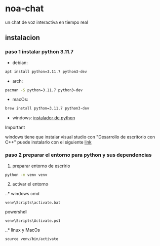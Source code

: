 # noa-chat
un chat de voz interactiva en tiempo real
## instalacion
### paso 1 instalar python 3.11.7
* debian:
```bash
apt install python=3.11.7 python3-dev
```
* arch:
```bash
pacman -S python=3.11.7 python3-dev
```
* macOs: 
```bash
brew install python=3.11.7 python3-dev
```
* windows: [instalador de python](https://www.python.org/downloads/release/python-3117/ 'instala python 3.11.7')
>[!IMPORTANT]
>windows tiene que instalar visual studio con "Desarrollo de escritorio con C++"
>puede instalarlo con el siguiente [link](https://visualstudio.microsoft.com/es/thank-you-downloading-visual-studio/?sku=Community&channel=Release&version=VS2022&source=VSLandingPage&passive=false&cid=2030 'descarga Visual Studio 2022')

### paso 2 preparar el entorno para python y sus dependencias
1. preparar entorno de escririo
```bash
python -m venv venv
```
2. activar el entorno

..* windows
cmd
```shell
venv\Scripts\activate.bat
```
powershell
```shell
venv\Scripts\Activate.ps1
```
..* linux y MacOs
```shell
source venv/bin/activate
```



